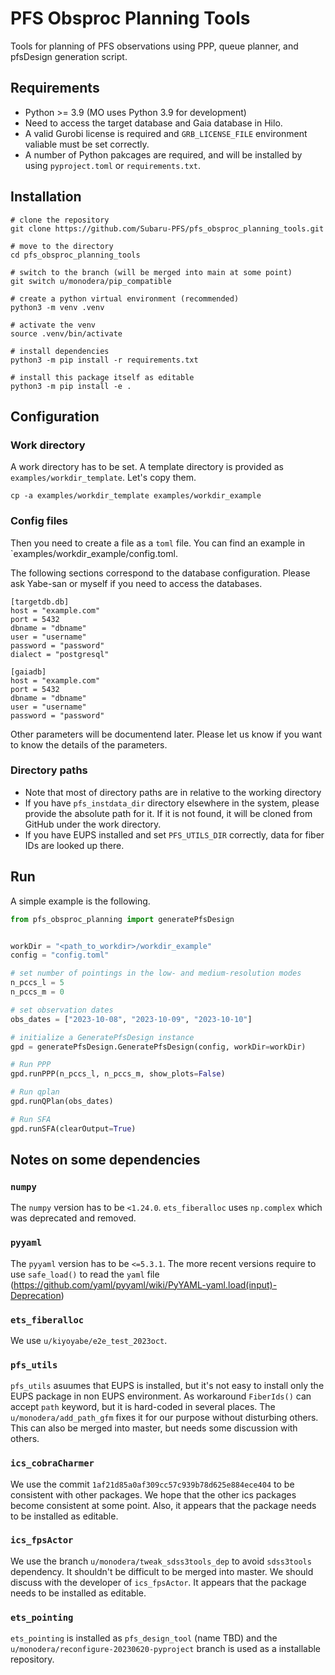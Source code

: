 # PFS Obsproc Planning Tools

Tools for planning of PFS observations using PPP, queue planner, and pfsDesign generation script.

## Requirements

- Python >= 3.9 (MO uses Python 3.9 for development)
- Need to access the target database and Gaia database in Hilo.
- A valid Gurobi license is required and `GRB_LICENSE_FILE` environment valiable must be set correctly.
- A number of Python pakcages are required, and will be installed by using `pyproject.toml` or `requirements.txt`.

## Installation

```shell
# clone the repository
git clone https://github.com/Subaru-PFS/pfs_obsproc_planning_tools.git

# move to the directory
cd pfs_obsproc_planning_tools

# switch to the branch (will be merged into main at some point)
git switch u/monodera/pip_compatible

# create a python virtual environment (recommended)
python3 -m venv .venv

# activate the venv
source .venv/bin/activate

# install dependencies
python3 -m pip install -r requirements.txt

# install this package itself as editable
python3 -m pip install -e .
```

## Configuration

### Work directory
A work directory has to be set. A template directory is provided as `examples/workdir_template`. Let's copy them.

```shell
cp -a examples/workdir_template examples/workdir_example
```

### Config files
Then you need to create a file as a `toml` file. You can find an example in `examples/workdir_example/config.toml.

The following sections correspond to the database configuration. Please ask Yabe-san or myself if you need to access the databases.

```
[targetdb.db]
host = "example.com"
port = 5432
dbname = "dbname"
user = "username"
password = "password"
dialect = "postgresql"
```

```
[gaiadb]
host = "example.com"
port = 5432
dbname = "dbname"
user = "username"
password = "password"
```

Other parameters will be documentend later. Please let us know if you want to know the details of the parameters.

### Directory paths
- Note that most of directory paths are in relative to the working directory
- If you have `pfs_instdata_dir` directory elsewhere in the system, please provide the absolute path for it. If it is not found, it will be cloned from GitHub under the work directory.
- If you have EUPS installed and set `PFS_UTILS_DIR` correctly, data for fiber IDs are looked up there.


## Run

A simple example is the following.

```python
from pfs_obsproc_planning import generatePfsDesign


workDir = "<path_to_workdir>/workdir_example"
config = "config.toml"

# set number of pointings in the low- and medium-resolution modes
n_pccs_l = 5
n_pccs_m = 0

# set observation dates
obs_dates = ["2023-10-08", "2023-10-09", "2023-10-10"]

# initialize a GeneratePfsDesign instance
gpd = generatePfsDesign.GeneratePfsDesign(config, workDir=workDir)

# Run PPP
gpd.runPPP(n_pccs_l, n_pccs_m, show_plots=False)

# Run qplan
gpd.runQPlan(obs_dates)

# Run SFA
gpd.runSFA(clearOutput=True)
```


## Notes on some dependencies

### `numpy`
The `numpy` version has to be `<1.24.0`. `ets_fiberalloc` uses `np.complex` which was deprecated and removed.

### `pyyaml`
The `pyyaml` version has to be `<=5.3.1`. The more recent versions require to use `safe_load()` to read the `yaml` file (https://github.com/yaml/pyyaml/wiki/PyYAML-yaml.load(input)-Deprecation)

### `ets_fiberalloc`
We use `u/kiyoyabe/e2e_test_2023oct`.


### `pfs_utils`
`pfs_utils` asuumes that EUPS is installed, but it's not easy to install only the EUPS package in non EUPS environment. As workaround `FiberIds()` can accept `path` keyword, but it is hard-coded in several places. The `u/monodera/add_path_gfm` fixes it for our purpose without disturbing others. This can also be merged into master, but needs some discussion with others.


### `ics_cobraCharmer`
We use the commit `1af21d85a0af309cc57c939b78d625e884ece404` to be consistent with other packages. We hope that the other ics packages become consistent at some point. Also, it appears that the package needs to be installed as editable.

### `ics_fpsActor`
We use the branch `u/monodera/tweak_sdss3tools_dep` to avoid `sdss3tools` dependency. It shouldn't be difficult to be merged into master. We should discuss with the developer of `ics_fpsActor`. It appears that the package needs to be installed as editable.

### `ets_pointing`

`ets_pointing` is installed as `pfs_design_tool` (name TBD) and the `u/monodera/reconfigure-20230620-pyproject` branch is used as a installable repository.
